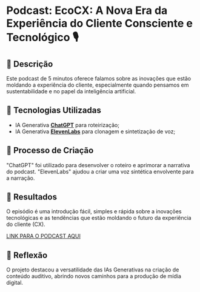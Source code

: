 # Podcast: EcoCX: A Nova Era da Experiência do Cliente Consciente e Tecnológico 🎙️

## 📒 Descrição
Este podcast de 5 minutos oferece falamos sobre as inovações que estão moldando a experiência do cliente, especialmente quando pensamos em sustentabilidade e no papel da inteligência artificial.

## 🤖 Tecnologias Utilizadas
- IA Generativa **[ChatGPT](https://chat.openai.com)** para roteirização;
- IA Generativa **[ElevenLabs](https://www.elevenlabs.io)** para clonagem e sintetização de voz;

## 🧐 Processo de Criação
"ChatGPT" foi utilizado para desenvolver o roteiro e aprimorar a narrativa do podcast. "ElevenLabs" ajudou a criar uma voz sintética envolvente para a narração.

## 🚀 Resultados
O episódio é uma introdução fácil, simples e rápida sobre a inovações tecnológicas e as tendências que estão moldando o futuro da experiência do cliente (CX).

[LINK PARA O PODCAST AQUI]()

## 💭 Reflexão
O projeto destacou a versatilidade das IAs Generativas na criação de conteúdo auditivo, abrindo novos caminhos para a produção de mídia digital.

